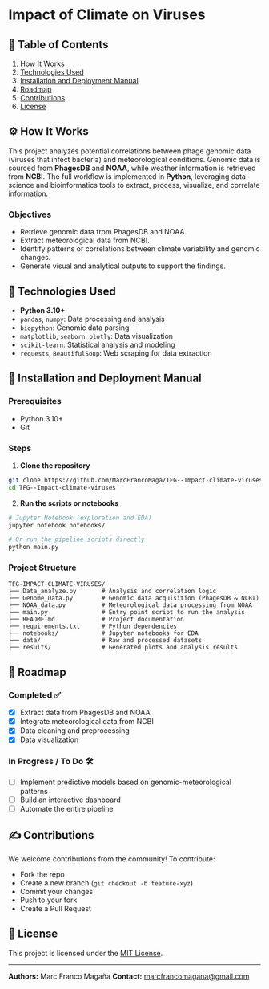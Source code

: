 # Impact of Climate on Viruses

## 📃 Table of Contents

1. [How It Works](#%EF%B8%8F-how-it-works)
2. [Technologies Used](#-technologies-used)
3. [Installation and Deployment Manual](#-installation-and-deployment-manual)
4. [Roadmap](#-roadmap)
5. [Contributions](#-contributions)
6. [License](#-license)

## ⚙️ How It Works

This project analyzes potential correlations between phage genomic data (viruses that infect bacteria) and meteorological conditions. Genomic data is sourced from **PhagesDB** and **NOAA**, while weather information is retrieved from **NCBI**. The full workflow is implemented in **Python**, leveraging data science and bioinformatics tools to extract, process, visualize, and correlate information.

### Objectives

- Retrieve genomic data from PhagesDB and NOAA.
- Extract meteorological data from NCBI.
- Identify patterns or correlations between climate variability and genomic changes.
- Generate visual and analytical outputs to support the findings.

## 🚀 Technologies Used

- **Python 3.10+**
- `pandas`, `numpy`: Data processing and analysis
- `biopython`: Genomic data parsing
- `matplotlib`, `seaborn`, `plotly`: Data visualization
- `scikit-learn`: Statistical analysis and modeling
- `requests`, `BeautifulSoup`: Web scraping for data extraction

## 📁 Installation and Deployment Manual

### Prerequisites
- Python 3.10+
- Git

### Steps

1. **Clone the repository**

```bash
git clone https://github.com/MarcFrancoMaga/TFG--Impact-climate-viruses
cd TFG--Impact-climate-viruses
```

2. **Run the scripts or notebooks**

```bash
# Jupyter Notebook (exploration and EDA)
jupyter notebook notebooks/

# Or run the pipeline scripts directly
python main.py
```

### Project Structure

```plaintext
TFG-IMPACT-CLIMATE-VIRUSES/
├── Data_analyze.py       # Analysis and correlation logic
├── Genome_Data.py        # Genomic data acquisition (PhagesDB & NCBI)
├── NOAA_data.py          # Meteorological data processing from NOAA
├── main.py               # Entry point script to run the analysis
├── README.md             # Project documentation
├── requirements.txt      # Python dependencies
├── notebooks/            # Jupyter notebooks for EDA
├── data/                 # Raw and processed datasets
├── results/              # Generated plots and analysis results
```

## 🔄 Roadmap

### Completed ✅
- [x] Extract data from PhagesDB and NOAA
- [x] Integrate meteorological data from NCBI
- [x] Data cleaning and preprocessing
- [x] Data visualization

### In Progress / To Do 🛠️
- [ ] Implement predictive models based on genomic-meteorological patterns
- [ ] Build an interactive dashboard
- [ ] Automate the entire pipeline

## ✍️ Contributions

We welcome contributions from the community! To contribute:
- Fork the repo
- Create a new branch (`git checkout -b feature-xyz`)
- Commit your changes
- Push to your fork
- Create a Pull Request

## 📄 License

This project is licensed under the [MIT License](LICENSE).

---

**Authors:** Marc Franco Magaña
**Contact:** [marcfrancomagana@gmail.com](mailto:your.email@example.com)
